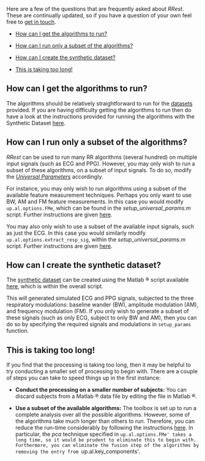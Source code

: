 Here are a few of the questions that are frequently asked about _RRest_. These are continually updated, so if you have a question of your own feel free to [get in touch](http://peterhcharlton.github.io/RRest/contributions.html).

* <a href="#running_algs">How can I get the algorithms to run?</a>

* <a href="#subset_algs">How can I run only a subset of the algorithms?</a>

* <a href="#create_synth">How can I create the synthetic dataset?</a>

* <a href="#too_long">This is taking too long!</a>


<a name="running_algs" />

## How can I get the algorithms to run?

The algorithms should be relatively straightforward to run for the [datasets](http://peterhcharlton.github.io/RRest/datasets.html) provided. If you are having difficulty getting the algorithms to run then do have a look at the instructions provided for running the algorithms with the Synthetic Dataset [here](https://github.com/peterhcharlton/RRest/wiki/Getting-Started).

<a name="subset_algs" />

## How can I run only a subset of the algorithms?

_RRest_ can be used to run many RR algorithms (several hundred) on multiple input signals (such as ECG and PPG).
However, you may only wish to run a subset of these algorithms, on a subset of input signals.
To do so, modify the [_Universal Parameters_](https://github.com/peterhcharlton/RRest/wiki/Universal-Parameters) accordingly.

For instance, you may only wish to run algorithms using a subset of the available feature measurement techniques. Perhaps you only want to use BW, AM and FM feature measurements. In this case you would modify `up.al.options.FMe`, which can be found in the _setup_universal_params.m_ script. Further instructions are given [here](https://github.com/peterhcharlton/RRest/wiki/Universal-Parameters#feats).

You may also only wish to use a subset of the available input signals, such as just the ECG. In this case you would similarly modify `up.al.options.extract_resp_sig`, within the _setup_universal_params.m_ script. Further instructions are given [here](https://github.com/peterhcharlton/RRest/wiki/Universal-Parameters#extract_resp_sigs).

<a name="create_synth" />

## How can I create the synthetic dataset?
The [synthetic dataset](http://peterhcharlton.github.io/RRest/synthetic_dataset.html) can be created using the Matlab &reg; script available [here](https://raw.githubusercontent.com/peterhcharlton/RRest/master/RRest_v2.0/Data_Import_Scripts/RRSYNTH_data_generater.m), which is within the overall script.

This will generated simulated ECG and PPG signals, subjected to the three respiratory modulations: baseline wander (BW), amplitude modulation (AM), and frequency modulation (FM).
If you only wish to generate a subset of these signals (such as only ECG, subject to only BW and AM), then you can do so by specifying the required signals and modulations in `setup_params` function.

<a name="too_long" />

## This is taking too long!
If you find that the processing is taking too long, then it may be helpful to try conducting a smaller set of processing to begin with. There are a couple of steps you can take to speed things up in the first instance:

* **Conduct the processing on a smaller number of subjects:** You can discard subjects from a Matlab &reg; data file by editing the file in Matlab &reg;.

* **Use a subset of the available algorithms:** The toolbox is set up to run a complete analysis over all the possible algorithms. However, some of the algorithms take much longer than others to run. Therefore, you can reduce the run-time considerably by following the instructions <a href="#subset_algs">here</a>. In particular, the _pca_ technique specified in `up.al.options.FMe' takes a long time, so it would be prudent to eliminate this to begin with. Furthermore, you can eliminate the fusion step of the algorithms by removing the entry from `up.al.key_components'.